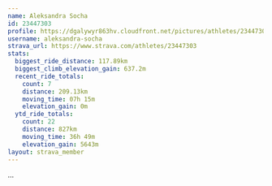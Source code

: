 ```yaml
---
name: Aleksandra Socha
id: 23447303
profile: https://dgalywyr863hv.cloudfront.net/pictures/athletes/23447303/14745546/4/large.jpg
username: aleksandra-socha
strava_url: https://www.strava.com/athletes/23447303
stats:
  biggest_ride_distance: 117.89km
  biggest_climb_elevation_gain: 637.2m
  recent_ride_totals:
    count: 7
    distance: 209.13km
    moving_time: 07h 15m
    elevation_gain: 0m
  ytd_ride_totals:
    count: 22
    distance: 827km
    moving_time: 36h 49m
    elevation_gain: 5643m
layout: strava_member
--- 
```

...
